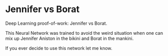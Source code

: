 # Jennifer vs Borat
Deep Learning proof-of-work: Jennifer vs Borat.

This Neural Network was trained to avoid the weird situation when one can mix up Jennifer Aniston in the bikini and Borat in the mankini.

If you ever decide to use this network let me know.
